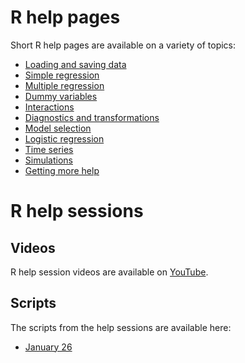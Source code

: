 # R help pages

Short R help pages are available on a variety of topics:

* [Loading and saving data](loading-and-saving-data.md)
* [Simple regression](simple-regression.md)
* [Multiple regression](multiple-regression-basics.md)
* [Dummy variables](dummy-variables.md)
* [Interactions](interactions.md)
* [Diagnostics and transformations](diagnostics-and-transformations.md)
* [Model selection](model-selection.md)
* [Logistic regression](logistic-regression.md)
* [Time series](time-series.md)
* [Simulations](simulations.md)
* [Getting more help](getting-more-help.md)

# R help sessions

## Videos

R help session videos are available on [YouTube](https://www.youtube.com/channel/UCvAAxbaNx74exieSPKzqUnw).

## Scripts

The scripts from the help sessions are available here:

* [January 26](help-session-01-26.R)
